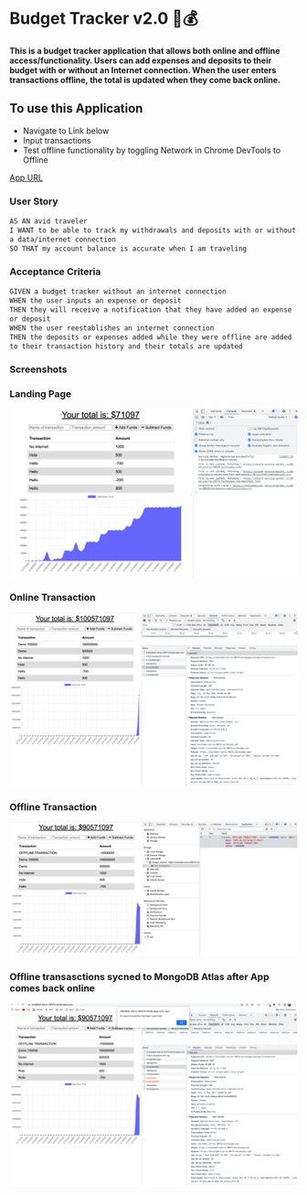 # Budget Tracker v2.0 :turtle::moneybag:

#### This is a budget tracker application that allows both online and offline access/functionality. Users can add expenses and deposits to their budget with or without an Internet connection. When the user enters transactions offline, the total is updated when they come back online.

## To use this Application

- Navigate to Link below
- Input transactions
- Test offline functionality by toggling Network in Chrome DevTools to Offline

[App URL](https://shielded-sierra-30574.herokuapp.com/)

### User Story
```
AS AN avid traveler
I WANT to be able to track my withdrawals and deposits with or without a data/internet connection
SO THAT my account balance is accurate when I am traveling 
```

### Acceptance Criteria
```
GIVEN a budget tracker without an internet connection
WHEN the user inputs an expense or deposit
THEN they will receive a notification that they have added an expense or deposit
WHEN the user reestablishes an internet connection
THEN the deposits or expenses added while they were offline are added to their transaction history and their totals are updated
```

### Screenshots

### Landing Page

![](./other/2022-05-19-06-06-10.png)

### Online Transaction

![](./other/2022-05-19-06-07-46.png)

### Offline Transaction

![](./other/2022-05-19-06-09-10.png)

### Offline transasctions sycned to MongoDB Atlas after App comes back online

![](./other/2022-05-19-06-10-05.png)

